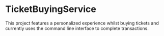 # TicketBuyingService
This project features a personalized experience whilst buying tickets and currently uses the command line interface to complete transactions. 
